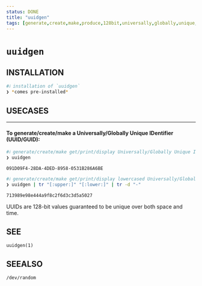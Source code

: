 ```yaml
---
status: DONE
title: "uuidgen"
tags: [generate,create,make,produce,128bit,universally,globally,unique,identifier,id,value,uuid,guid]
---
```


# `uuidgen`

## INSTALLATION


```bash
#ℹ︎ installation of `uuidgen`
❯ *comes pre-installed*
```


## USECASES

----
#### To generate/create/make a Universally/Globally Unique IDentifier (UUID/GUID):


```bash
#ℹ︎ generate/create/make get/print/display Universally/Globally Unique IDentifier (UUID/GUID)
❯ uuidgen
```

    091D09F4-28DA-4DED-8958-0531B286A6BE


```bash
#ℹ︎ generate/create/make get/print/display lowercased Universally/Globally Unique IDentifier (UUID/GUID)
❯ uuidgen | tr "[:upper:]" "[:lower:]" | tr -d "-"
```

    713989e98e444a9f8c2f6d3c3d5a5027

UUIDs are 128-bit values guaranteed to be unique over both space and time.


## SEE

    uuidgen(1)

## SEEALSO

    /dev/random

